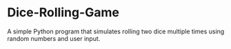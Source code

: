 # Dice-Rolling-Game
A simple Python program that simulates rolling two dice multiple times using random numbers and user input.
